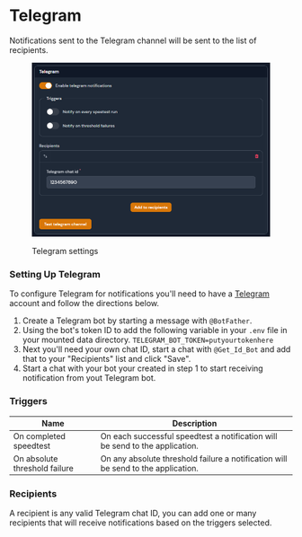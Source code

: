 # Telegram

Notifications sent to the Telegram channel will be sent to the list of recipients.

<figure><img src="../../.gitbook/assets/telegram_notification.png" alt=""><figcaption><p>Telegram settings</p></figcaption></figure>

### Setting Up Telegram

To configure Telegram for notifications you'll need to have a [Telegram](https://telegram.org/) account and follow the directions below.

1. Create a Telegram bot by starting a message with `@BotFather`.
2. Using the bot's token ID to add the following variable in your `.env` file in your mounted data directory. `TELEGRAM_BOT_TOKEN=putyourtokenhere`
3. Next you'll need your own chat ID, start a chat with `@Get_Id_Bot` and add that to your "Recipients" list and click "Save".
4. Start a chat with your bot your created in step 1 to start receiving notification from yout Telegram bot.

### Triggers

| Name                          | Description                                                                       |
| ----------------------------- | --------------------------------------------------------------------------------- |
| On completed speedtest        | On each successful speedtest a notification will be send to the application.      |
| On absolute threshold failure | On any absolute threshold failure a notification will be send to the application. |

### Recipients

A recipient is any valid Telegram chat ID, you can add one or many recipients that will receive notifications based on the triggers selected.
